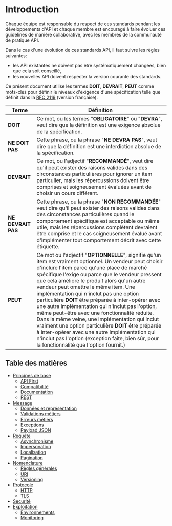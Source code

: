 # Introduction

Chaque équipe est responsable du respect de ces standards pendant les développements d'API et chaque membre est encouragé à faire évoluer ces guidelines de manière collaborative, avec les membres de la communauté de pratique API.

Dans le cas d'une évolution de ces standards API, il faut suivre les règles suivantes:

* les API existantes ne doivent pas être systématiquement changées, bien que cela soit conseillé,
* les nouvelles API doivent respecter la version courante des standards.

Ce présent document utilise les termes **DOIT**, **DEVRAIT**, **PEUT** comme mots-clés pour définir le niveaux d'exigence d'une spécification telle que définit dans la [RFC 2119](http://microformats.org/wiki/rfc-2119-fr) (version française).

| Terme | Définition |
|-------|------------|
|**DOIT**| Ce mot, ou les termes "**OBLIGATOIRE**" ou "**DEVRA**", veut dire que la définition est une exigence absolue de la spécification. |
|**NE DOIT PAS** | Cette phrase, ou la phrase "**NE DEVRA PAS**", veut dire que la définition est une interdiction absolue de la spécification. |
|**DEVRAIT** | Ce mot, ou l'adjectif "**RECOMMANDÉ**", veut dire qu'il peut exister des raisons valides dans des circonstances particulières pour ignorer un item particulier, mais les répercussions doivent être comprises et soigneusement évaluées avant de choisir un cours différent.|
|**NE DEVRAIT PAS** | Cette phrase, ou la phrase "**NON RECOMMANDÉE**" veut dire qu'il peut exister des raisons valides dans  des circonstances particulières quand le comportement spécifique est acceptable ou même utile, mais les répercussions complètent devraient être comprise et le cas soigneusement évalué avant d'implémenter tout comportement décrit avec cette étiquette.|
|**PEUT** | Ce mot ou l'adjectif "**OPTIONNELLE**", signifie qu'un item est vraiment optionnel. Un vendeur peut choisir d'inclure l'item parce qu'une place de marché spécifique l'exige ou parce que le vendeur pressent que cela améliore le produit alors qu'un autre vendeur peut omettre le même item. Une implémentation qui n'inclut pas une option particulière **DOIT** être préparée à inter-opérer avec une autre implémentation qui n'inclut pas l'option, même peut-être avec une fonctionnalité réduite. Dans la même veine, une implémentation qui inclut vraiment une option particulière **DOIT** être préparée à inter-opérer avec une autre implémentation qui n'inclut pas l'option (exception faite, bien sûr, pour la fonctionnalité que l'option fournit.)|

## Table des matières

* [Principes de base](principes-de-base.md)
  * [API First](principes-de-base.md#api-first)
  * [Compatibilité](principes-de-base.md#compatibilité)
  * [Documentation](principes-de-base.md#documentation)
  * [REST](principes-de-base.md#rest)
* [Message](message.md)
  * [Données et représentation](message.md#données-et-représentations)
  * [Validations métiers](message.md#validations-métiers)
  * [Erreurs métiers](message.md#erreurs-métiers)
  * [Exceptions](message.md#exception)
  * [Payload JSON](message.md#payload-json)
* [Requête](requête.md)
  * [Asynchronisme](requête.md#asynchronisme)
  * [Impersonation](requête.md#impersonation)
  * [Localisation](requête.md#localisation)
  * [Pagination](requête.md#pagination)
* [Nomenclature](nomenclature.md)
  * [Règles générales](nomenclature.md#règles-générales)
  * [URI](nomenclature.md#uri)
  * [Versioning](nomenclature.md#versioning)
* [Protocole](protocole.md)
  * [HTTP](protocole.md#http)
  * [TLS](protocole.md#tls)
* [Securité](sécurité.md)
* [Exploitation](exploitation.md)
  * [Environnements](exploitation.md#environnements)
  * [Monitoring](exploitation.md#monitoring)
